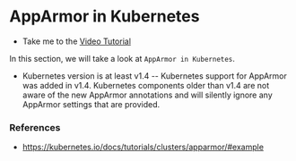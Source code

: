 # AppArmor in Kubernetes

  - Take me to the [Video Tutorial](https://kodekloud.com/topic/apparmor-in-kubernetes/)

In this section, we will take a look at `AppArmor in Kubernetes`.

- Kubernetes version is at least v1.4 -- Kubernetes support for AppArmor was added in v1.4. Kubernetes components older than v1.4 are not aware of the new AppArmor annotations and will silently ignore any AppArmor settings that are provided.


### References

- https://kubernetes.io/docs/tutorials/clusters/apparmor/#example
